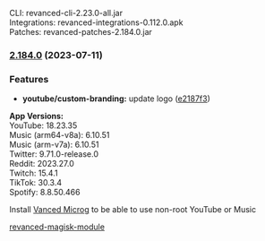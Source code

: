 CLI: revanced-cli-2.23.0-all.jar  
Integrations: revanced-integrations-0.112.0.apk  
Patches: revanced-patches-2.184.0.jar  

### [2.184.0](https://github.com/revanced/revanced-patches/compare/v2.183.1...v2.184.0) (2023-07-11)
### Features
* **youtube/custom-branding:** update logo ([e2187f3](https://github.com/revanced/revanced-patches/commit/e2187f33ff82fce40592517aef31cb191b42987c))

  
**App Versions:**  
YouTube: 18.23.35  
Music (arm64-v8a): 6.10.51  
Music (arm-v7a): 6.10.51  
Twitter: 9.71.0-release.0  
Reddit: 2023.27.0  
Twitch: 15.4.1  
TikTok: 30.3.4  
Spotify: 8.8.50.466  

Install [Vanced Microg](https://github.com/TeamVanced/VancedMicroG/releases) to be able to use non-root YouTube or Music  

[revanced-magisk-module](https://github.com/New-Dev3/revanced-magisk-module)  
